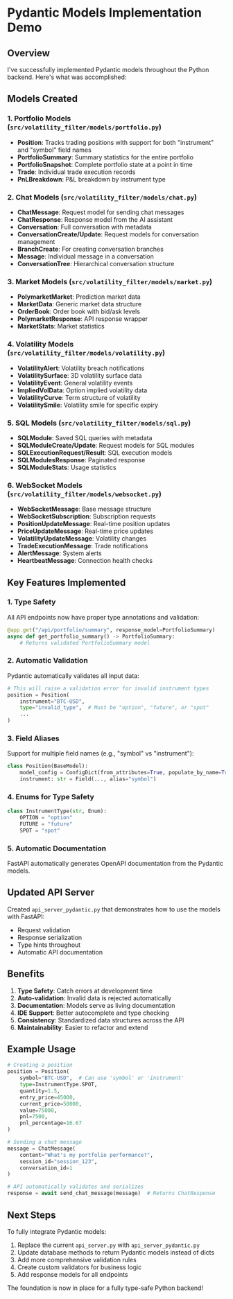 # Pydantic Models Implementation Demo

## Overview
I've successfully implemented Pydantic models throughout the Python backend. Here's what was accomplished:

## Models Created

### 1. Portfolio Models (`src/volatility_filter/models/portfolio.py`)
- **Position**: Tracks trading positions with support for both "instrument" and "symbol" field names
- **PortfolioSummary**: Summary statistics for the entire portfolio
- **PortfolioSnapshot**: Complete portfolio state at a point in time
- **Trade**: Individual trade execution records
- **PnLBreakdown**: P&L breakdown by instrument type

### 2. Chat Models (`src/volatility_filter/models/chat.py`)
- **ChatMessage**: Request model for sending chat messages
- **ChatResponse**: Response model from the AI assistant
- **Conversation**: Full conversation with metadata
- **ConversationCreate/Update**: Request models for conversation management
- **BranchCreate**: For creating conversation branches
- **Message**: Individual message in a conversation
- **ConversationTree**: Hierarchical conversation structure

### 3. Market Models (`src/volatility_filter/models/market.py`)
- **PolymarketMarket**: Prediction market data
- **MarketData**: Generic market data structure
- **OrderBook**: Order book with bid/ask levels
- **PolymarketResponse**: API response wrapper
- **MarketStats**: Market statistics

### 4. Volatility Models (`src/volatility_filter/models/volatility.py`)
- **VolatilityAlert**: Volatility breach notifications
- **VolatilitySurface**: 3D volatility surface data
- **VolatilityEvent**: General volatility events
- **ImpliedVolData**: Option implied volatility data
- **VolatilityCurve**: Term structure of volatility
- **VolatilitySmile**: Volatility smile for specific expiry

### 5. SQL Models (`src/volatility_filter/models/sql.py`)
- **SQLModule**: Saved SQL queries with metadata
- **SQLModuleCreate/Update**: Request models for SQL modules
- **SQLExecutionRequest/Result**: SQL execution models
- **SQLModulesResponse**: Paginated response
- **SQLModuleStats**: Usage statistics

### 6. WebSocket Models (`src/volatility_filter/models/websocket.py`)
- **WebSocketMessage**: Base message structure
- **WebSocketSubscription**: Subscription requests
- **PositionUpdateMessage**: Real-time position updates
- **PriceUpdateMessage**: Real-time price updates
- **VolatilityUpdateMessage**: Volatility changes
- **TradeExecutionMessage**: Trade notifications
- **AlertMessage**: System alerts
- **HeartbeatMessage**: Connection health checks

## Key Features Implemented

### 1. Type Safety
All API endpoints now have proper type annotations and validation:
```python
@app.get("/api/portfolio/summary", response_model=PortfolioSummary)
async def get_portfolio_summary() -> PortfolioSummary:
    # Returns validated PortfolioSummary model
```

### 2. Automatic Validation
Pydantic automatically validates all input data:
```python
# This will raise a validation error for invalid instrument types
position = Position(
    instrument="BTC-USD",
    type="invalid_type",  # Must be "option", "future", or "spot"
    ...
)
```

### 3. Field Aliases
Support for multiple field names (e.g., "symbol" vs "instrument"):
```python
class Position(BaseModel):
    model_config = ConfigDict(from_attributes=True, populate_by_name=True)
    instrument: str = Field(..., alias="symbol")
```

### 4. Enums for Type Safety
```python
class InstrumentType(str, Enum):
    OPTION = "option"
    FUTURE = "future"
    SPOT = "spot"
```

### 5. Automatic Documentation
FastAPI automatically generates OpenAPI documentation from the Pydantic models.

## Updated API Server

Created `api_server_pydantic.py` that demonstrates how to use the models with FastAPI:
- Request validation
- Response serialization
- Type hints throughout
- Automatic API documentation

## Benefits

1. **Type Safety**: Catch errors at development time
2. **Auto-validation**: Invalid data is rejected automatically
3. **Documentation**: Models serve as living documentation
4. **IDE Support**: Better autocomplete and type checking
5. **Consistency**: Standardized data structures across the API
6. **Maintainability**: Easier to refactor and extend

## Example Usage

```python
# Creating a position
position = Position(
    symbol="BTC-USD",  # Can use 'symbol' or 'instrument'
    type=InstrumentType.SPOT,
    quantity=1.5,
    entry_price=45000,
    current_price=50000,
    value=75000,
    pnl=7500,
    pnl_percentage=16.67
)

# Sending a chat message
message = ChatMessage(
    content="What's my portfolio performance?",
    session_id="session_123",
    conversation_id=1
)

# API automatically validates and serializes
response = await send_chat_message(message)  # Returns ChatResponse
```

## Next Steps

To fully integrate Pydantic models:

1. Replace the current `api_server.py` with `api_server_pydantic.py`
2. Update database methods to return Pydantic models instead of dicts
3. Add more comprehensive validation rules
4. Create custom validators for business logic
5. Add response models for all endpoints

The foundation is now in place for a fully type-safe Python backend!